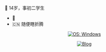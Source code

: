 
:star2: 14岁，事初二学生

- :penguin: 
- :cn: 随便瞎折腾


<div align="center">
  
 [![OS: Windows](https://img.shields.io/badge/系统-Windows11-blue?style=flat&logo=windows)](https://www.microsoft.com/zh-cn/windows)

  
</div>
  

<div align="center">
  
[![Blog](https://img.shields.io/badge/博客-blue?style=flat)](https://？)
